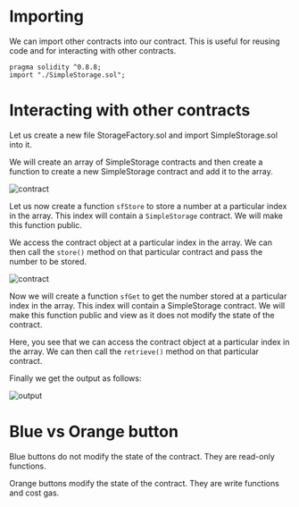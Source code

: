 # Importing
We can import other contracts into our contract. This is useful for reusing code and for interacting with other contracts.

```solidity
pragma solidity ^0.8.8;
import "./SimpleStorage.sol";
```

# Interacting with other contracts
Let us create a new file StorageFactory.sol and import SimpleStorage.sol into it. 

We will create an array of SimpleStorage contracts and then create a function to create a new SimpleStorage contract and add it to the array.

![contract](https://i.imgur.com/PGU17ih.png)

Let us now create a function `sfStore` to store a number at a particular index in the array. This index will contain a `SimpleStorage` contract. We will make this function public.

We access the contract object at a particular index in the array. We can then call the `store()` method on that particular contract and pass the number to be stored.

![contract](https://i.imgur.com/e4ARURR.png)

Now we will create a function `sfGet` to get the number stored at a particular index in the array. This index will contain a SimpleStorage contract. We will make this function public and view as it does not modify the state of the contract.

Here, you see that we can access the contract object at a particular index in the array. We can then call the `retrieve()` method on that particular contract.

Finally we get the output as follows: 

![output](https://i.imgur.com/m82Ge1c.png)

# Blue vs Orange button

Blue buttons do not modify the state of the contract. They are read-only functions.

Orange buttons modify the state of the contract. They are write functions and cost gas.
